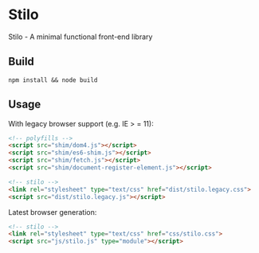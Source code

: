 # Stilo

Stilo - A minimal functional front-end library


## Build

```npm install && node build```


## Usage

With legacy browser support (e.g. IE > = 11):

```html
<!-- polyfills -->
<script src="shim/dom4.js"></script>
<script src="shim/es6-shim.js"></script>
<script src="shim/fetch.js"></script>
<script src="shim/document-register-element.js"></script>

<!-- stilo -->
<link rel="stylesheet" type="text/css" href="dist/stilo.legacy.css">
<script src="dist/stilo.legacy.js"></script>
```

Latest browser generation:

```html
<!-- stilo -->
<link rel="stylesheet" type="text/css" href="css/stilo.css">
<script src="js/stilo.js" type="module"></script>
```